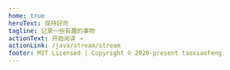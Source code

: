 ```yaml
---
home: true
heroText: 保持好奇
tagline: 记录一些有趣的事物
actionText: 开始阅读 →
actionLink: /java/stream/stream
footer: MIT Licensed | Copyright © 2020-present taoxiaofeng
---
```

